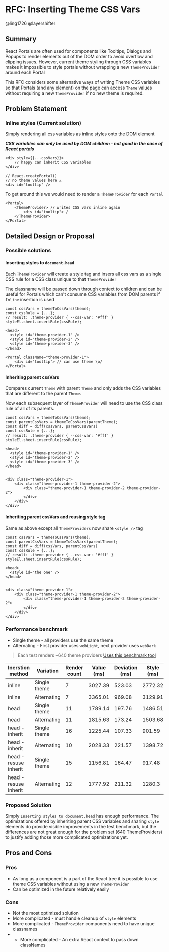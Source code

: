 # RFC: Inserting Theme CSS Vars

@ling1726 @layershifter

## Summary

React Portals are often used for components like Tooltips, Dialogs and Popups to render elements out of the DOM order to avoid overflow and clipping issues. However, current theme styling through CSS variables makes it impossible to style portals without wrapping a new `ThemeProvider` around each Portal 

This RFC considers some alternative ways of writing Theme CSS variables so that Portals (and any element) on the page can access `Theme` values without requiring a new `ThemeProvider` if no new theme is required.

## Problem Statement

### Inline styles (Current solution)

Simply rendering all css variables as inline styles onto the DOM element

***CSS variables can only be used by DOM children - not good in the case of React portals***

```tsx
<div style={{...cssVars}}>
    // happy can inherit CSS variables
</div>

// React.createPortal()
// no theme values here ⚠
<div id="tooltip" />
```

To get around this we would need to render a `ThemeProvider` for each `Portal`

```tsx
<Portal>
    <ThemeProvider> // writes CSS vars inline again
        <div id="tooltip"> /
    </ThemeProvider>
</Portal>
```


## Detailed Design or Proposal

### Possible solutions

#### Inserting styles to `document.head`

Each `ThemeProvider` will create a style tag and insers all css vars as a single CSS rule for a CSS class unique to that `ThemeProvider`

The classname will be passed down through context to children and can be useful for Portals which can't consume CSS variables from DOM parents if `Inline` insertion is used

```tsx
const cssVars = themeToCssVars(theme);
const cssRule = {...};
// result: .theme-provider { --css-var: '#fff' }
styleEl.sheet.insertRule(cssRule);

<head>
  <style id="theme-provider-1" />
  <style id="theme-provider-2" />
  <style id="theme-provider-3" />
</head>
```

```tsx
<Portal className="theme-provider-1">
    <div id="tooltip"> // can use theme \o/
</Portal>
```

#### Inheriting parent cssVars

Compares current `Theme` with parent `Theme` and only adds the CSS variables that are different to the parent `Theme`.

Now each subsequent layer of `ThemeProvider` will need to use the CSS class rule of all of its parents.

```tsx
const cssVars = themeToCssVars(theme);
const parentCssVars = themeToCssVars(parentTheme);
const diff = diff(cssVars, parentCssVars)
const cssRule = {...};
// result: .theme-provider { --css-var: '#fff' }
styleEl.sheet.insertRule(cssRule);

<head>
  <style id="theme-provider-1" />
  <style id="theme-provider-2" />
  <style id="theme-provider-3" />
</head>


<div class="theme-provider-1">
    <div class="theme-provider-1 theme-provider-2">
        <div class="theme-provider-1 theme-provider-2 theme-provider-2">
        </div>
    </div>
</div>
```

#### Inheriting parent cssVars and reusing style tag

Same as above except all `ThemeProviders` now share `<style />` tag

```tsx
const cssVars = themeToCssVars(theme);
const parentCssVars = themeToCssVars(parentTheme);
const diff = diff(cssVars, parentCssVars)
const cssRule = {...};
// result: .theme-provider { --css-var: '#fff' }
styleEl.sheet.insertRule(cssRule);

<head>
  <style id="the one" />
</head>


<div class="theme-provider-1">
    <div class="theme-provider-1 theme-provider-2">
        <div class="theme-provider-1 theme-provider-2 theme-provider-2">
        </div>
    </div>
</div>
```

### Performance benchmark

* Single theme - all providers use the same theme
* Alternating - First provider uses `webLight`, next provider uses `webDark`


> Each test renders ~640 theme providers
> [Uses this benchmark tool](https://github.com/necolas/react-native-web/tree/master/packages/benchmarks)

| Inerstion   method    | Variation    | Render count | Value (ms) | Deviation (ms) | Style (ms)   | Layout (ms) |
|-----------------------|--------------|--------------|------------|----------------|--------------|-------------|
| inline                | Single theme | 7            | 3027.39    | 523.03         | 2772.32      | 255.07      |
| inline                | Alternating  | 7            | 3365.01    | 969.08         | 3129.91      | 235.09      |
| head                  | Single theme | 11           | 1789.14    | 197.76         | 1486.51      | 302.63      |
| head                  | Alternating  | 11           | 1815.63    | 173.24         | 1503.68      | 311.95      |
| head - inherit        | Single theme | 16           | 1225.44    | 107.33         | 901.59       | 323.85      |
| head - inherit        | Alternating  | 10           | 2028.33    | 221.57         | 1398.72      | 629.61      |
| head - resuse inherit | Single theme | 15           | 1156.81    | 164.47         | 917.48       | 239.33      |
| head - resuse inherit | Alternating  | 12           | 1777.92    | 211.32         | 1280.3       | 497.19      |

### Proposed Solution

Simply `Inserting styles to document.head` has enough performance. The optimizations offered by inheriting parent CSS variables and sharing `style` elements do provide visible improvements in the test benchmark, but the differences are not great enough for the problem set (640 ThemeProviders) to justify adding those more complicated optimizations yet.

## Pros and Cons

### Pros

* As long as a component is a part of the React tree it is possible to use theme CSS variables without using a new `ThemeProvider`
* Can be optimized in the future relatively easily


### Cons

* Not the most optimized solution
* More complicated - must handle cleanup of `style` elements
* More complicated - `ThemeProvider` components need to have unique classnames
* * More complicated - An extra React context to pass down classNames
